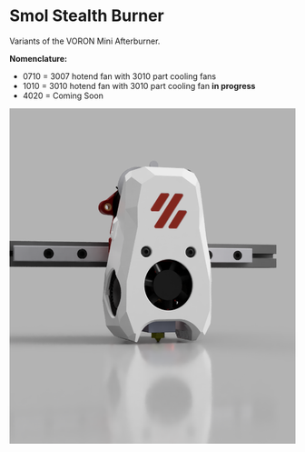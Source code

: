 # Smol Stealth Burner

Variants of the VORON Mini Afterburner. 

**Nomenclature:** 
- 0710 = 3007 hotend fan with 3010 part cooling fans
- 1010 = 3010 hotend fan with 3010 part cooling fan **in progress**
- 4020 = Coming Soon


![](https://github.com/Maverick-3D/Smol_Stealth_Burner/blob/main/SSB_LGXL_0710/Images/SSB_LGXL_0710_Render.png)

